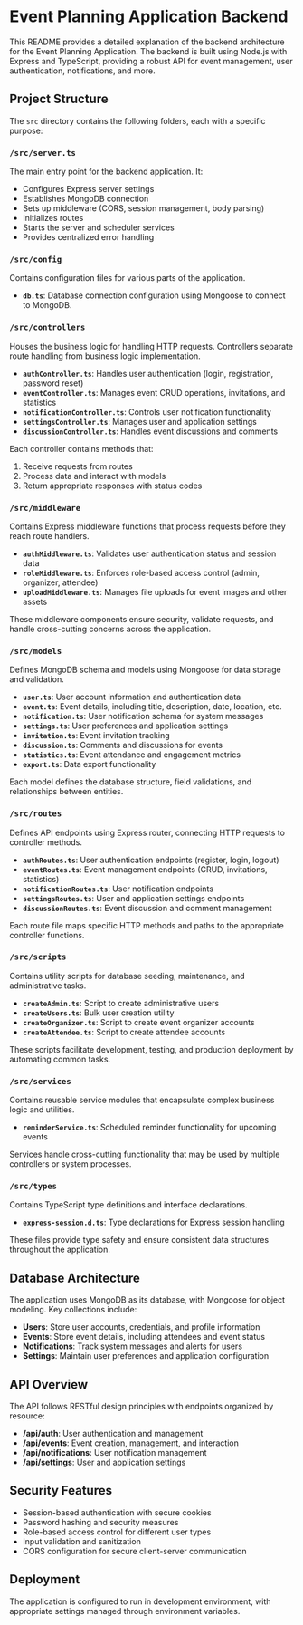 # Event Planning Application Backend

This README provides a detailed explanation of the backend architecture for the Event Planning Application. The backend is built using Node.js with Express and TypeScript, providing a robust API for event management, user authentication, notifications, and more.

## Project Structure

The `src` directory contains the following folders, each with a specific purpose:

### `/src/server.ts`

The main entry point for the backend application. It:

- Configures Express server settings
- Establishes MongoDB connection
- Sets up middleware (CORS, session management, body parsing)
- Initializes routes
- Starts the server and scheduler services
- Provides centralized error handling

### `/src/config`

Contains configuration files for various parts of the application.

- **`db.ts`**: Database connection configuration using Mongoose to connect to MongoDB.

### `/src/controllers`

Houses the business logic for handling HTTP requests. Controllers separate route handling from business logic implementation.

- **`authController.ts`**: Handles user authentication (login, registration, password reset)
- **`eventController.ts`**: Manages event CRUD operations, invitations, and statistics
- **`notificationController.ts`**: Controls user notification functionality
- **`settingsController.ts`**: Manages user and application settings
- **`discussionController.ts`**: Handles event discussions and comments

Each controller contains methods that:

1. Receive requests from routes
2. Process data and interact with models
3. Return appropriate responses with status codes

### `/src/middleware`

Contains Express middleware functions that process requests before they reach route handlers.

- **`authMiddleware.ts`**: Validates user authentication status and session data
- **`roleMiddleware.ts`**: Enforces role-based access control (admin, organizer, attendee)
- **`uploadMiddleware.ts`**: Manages file uploads for event images and other assets

These middleware components ensure security, validate requests, and handle cross-cutting concerns across the application.

### `/src/models`

Defines MongoDB schema and models using Mongoose for data storage and validation.

- **`user.ts`**: User account information and authentication data
- **`event.ts`**: Event details, including title, description, date, location, etc.
- **`notification.ts`**: User notification schema for system messages
- **`settings.ts`**: User preferences and application settings
- **`invitation.ts`**: Event invitation tracking
- **`discussion.ts`**: Comments and discussions for events
- **`statistics.ts`**: Event attendance and engagement metrics
- **`export.ts`**: Data export functionality

Each model defines the database structure, field validations, and relationships between entities.

### `/src/routes`

Defines API endpoints using Express router, connecting HTTP requests to controller methods.

- **`authRoutes.ts`**: User authentication endpoints (register, login, logout)
- **`eventRoutes.ts`**: Event management endpoints (CRUD, invitations, statistics)
- **`notificationRoutes.ts`**: User notification endpoints
- **`settingsRoutes.ts`**: User and application settings endpoints
- **`discussionRoutes.ts`**: Event discussion and comment management

Each route file maps specific HTTP methods and paths to the appropriate controller functions.

### `/src/scripts`

Contains utility scripts for database seeding, maintenance, and administrative tasks.

- **`createAdmin.ts`**: Script to create administrative users
- **`createUsers.ts`**: Bulk user creation utility
- **`createOrganizer.ts`**: Script to create event organizer accounts
- **`createAttendee.ts`**: Script to create attendee accounts

These scripts facilitate development, testing, and production deployment by automating common tasks.

### `/src/services`

Contains reusable service modules that encapsulate complex business logic and utilities.

- **`reminderService.ts`**: Scheduled reminder functionality for upcoming events

Services handle cross-cutting functionality that may be used by multiple controllers or system processes.

### `/src/types`

Contains TypeScript type definitions and interface declarations.

- **`express-session.d.ts`**: Type declarations for Express session handling

These files provide type safety and ensure consistent data structures throughout the application.

## Database Architecture

The application uses MongoDB as its database, with Mongoose for object modeling. Key collections include:

- **Users**: Store user accounts, credentials, and profile information
- **Events**: Store event details, including attendees and event status
- **Notifications**: Track system messages and alerts for users
- **Settings**: Maintain user preferences and application configuration

## API Overview

The API follows RESTful design principles with endpoints organized by resource:

- **/api/auth**: User authentication and management
- **/api/events**: Event creation, management, and interaction
- **/api/notifications**: User notification management
- **/api/settings**: User and application settings

## Security Features

- Session-based authentication with secure cookies
- Password hashing and security measures
- Role-based access control for different user types
- Input validation and sanitization
- CORS configuration for secure client-server communication

## Deployment

The application is configured to run in development environment, with appropriate settings managed through environment variables.
